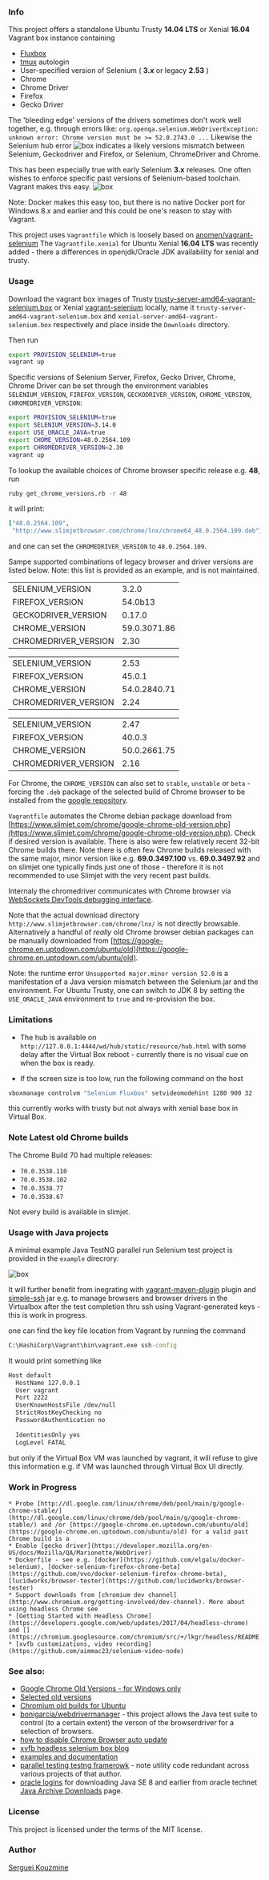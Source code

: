 ### Info

This project offers a standalone Ubuntu Trusty __14.04__ __LTS__ or Xenial __16.04__ Vagrant box instance
containing

 * [Fluxbox](https://wiki.debian.org/FluxBox)
 * [tmux](https://github.com/tmux/tmux) autologin
 * User-specified version of Selenium ( __3.x__ or legacy __2.53__ )
 * Chrome
 * Chrome Driver
 * Firefox
 * Gecko Driver

The 'bleeding edge' versions of the drivers sometimes don't work well together, e.g. through errors like:
`org.openqa.selenium.WebDriverException: unknown error: Chrome version must be >= 52.0.2743.0 ...`
Likewise the Selenium hub error
![box](https://github.com/sergueik/selenium-fluxbox/blob/master/screenshots/session_error.png)
indicates a likely versions mismatch between Selenium, Geckodriver and Firefox, or Selenium, ChromeDriver and Chrome.

This has been especially true with early Selenium __3.x__ releases.
One often wishes to enforce specific past versions of Selenium-based toolchain.
Vagrant makes this easy.
![box](https://github.com/sergueik/selenium-fluxbox/blob/master/screenshots/box.png)

Note: Docker makes this easy too, but there is no native Docker port for Windows 8.x and earlier and
this could be one's reason to stay with Vagrant.

This project uses `Vagrantfile` which is loosely based on [anomen/vagrant-selenium](https://github.com/Anomen/vagrant-selenium/blob/master/script.sh)
The `Vagrantfile.xenial` for Ubuntu Xenial __16.04__ __LTS__
was recently added - there a differences in openjdk/Oracle JDK availability for xenial and trusty.

### Usage

Download the vagrant box images of
Trusty [trusty-server-amd64-vagrant-selenium.box](https://atlas.hashicorp.com/ubuntu/boxes/trusty64)
 or Xenial [vagrant-selenium](https://app.vagrantup.com/Th33x1l3/boxes/vagrant-selenium/versions/0.2.1/providers/virtualbox.box)
locally, name it `trusty-server-amd64-vagrant-selenium.box` and
`xenial-server-amd64-vagrant-selenium.box` respectively and place inside the `Downloads` directory.

Then run
```bash
export PROVISION_SELENIUM=true
vagrant up
```
Specific versions of Selenium Server, Firefox, Gecko Driver, Chrome, Chrome Driver can be set through the environment variables
`SELENIUM_VERSION`, `FIREFOX_VERSION`, `GECKODRIVER_VERSION`, `CHROME_VERSION`, `CHROMEDRIVER_VERSION`:
```bash
export PROVISION_SELENIUM=true
export SELENIUM_VERSION=3.14.0
export USE_ORACLE_JAVA=true
export CHOME_VERSION=48.0.2564.109
export CHROMEDRIVER_VERSION=2.30
vagrant up
```

To lookup the available choices of Chrome browser specific release e.g. __48__, run
```sh
ruby get_chrome_versions.rb -r 48
```
it will print:
```Ruby
["48.0.2564.109",
 "http://www.slimjetbrowser.com/chrome/lnx/chrome64_48.0.2564.109.deb"]
```
and one can set the `CHROMEDRIVER_VERSION` to `48.0.2564.109`.

Sampe supported combinations of legacy browser and driver versions are listed below.
Note: this list is provided as an example, and is not maintained.

|                      |              |
|----------------------|--------------|
| SELENIUM_VERSION     | 3.2.0        |
| FIREFOX_VERSION      | 54.0b13      |
| GECKODRIVER_VERSION  | 0.17.0       |
| CHROME_VERSION       | 59.0.3071.86 |
| CHROMEDRIVER_VERSION | 2.30         |

|                      |              |
|----------------------|--------------|
| SELENIUM_VERSION     | 2.53         |
| FIREFOX_VERSION      | 45.0.1       |
| CHROME_VERSION       | 54.0.2840.71 |
| CHROMEDRIVER_VERSION | 2.24         |

|                      |              |
|----------------------|--------------|
| SELENIUM_VERSION     | 2.47         |
| FIREFOX_VERSION      | 40.0.3       |
| CHROME_VERSION       | 50.0.2661.75 |
| CHROMEDRIVER_VERSION | 2.16         |

For Chrome, the `CHROME_VERSION` can also set to `stable`, `unstable` or `beta` - forcing the `.deb` package of
the selected build of Chrome browser to be installed from the
[google repository](https://www.google.com/linuxrepositories/).

`Vagrantfile` automates the Chrome debian package download from
[https://www.slimjet.com/chrome/google-chrome-old-version.php](https://www.slimjet.com/chrome/google-chrome-old-version.php).
Check if desired version is available. There is also were few relatively recent 32-bit Chrome builds there.
Note there is often few Chrome builds released with the same major, minor version like e.g. __69.0.3497.100__ vs. __69.0.3497.92__ and on
slimjet one typically finds just one of those - therefore it is not recommended to use Slimjet with the very recent past builds.

Internaly the chromedriver communicates with Chrome browser via [WebSockets DevTools debugging interface](https://stackoverflow.com/questions/44244505/how-chromedriver-is-communicating-internally-with-the-browser?utm_medium=organic&utm_source=google_rich_qa&utm_campaign=google_rich_qa).

Note that the actual download directory `http://www.slimjetbrowser.com/chrome/lnx/` is not directly browsable.
Alternatively a handful of *really* old Chrome browser debian packages can be  manually downloaded from [https://google-chrome.en.uptodown.com/ubuntu/old](https://google-chrome.en.uptodown.com/ubuntu/old).

Note: the runtime error `Unsupported major.minor version 52.0` is a manifestation of a Java version mismatch between the Selenium.jar and the environment.
For Ubuntu Trusty, one can switch to JDK 8 by setting the `USE_ORACLE_JAVA` environment to `true` and re-provision the box.

### Limitations
  * The hub is available on `http://127.0.0.1:4444/wd/hub/static/resource/hub.html` with some delay after the Virtual Box reboot - currently there is no visual cue on when the box is ready.

  * If the screen size is too low, run the following command on the host
```bash
vboxmanage controlvm "Selenium Fluxbox" setvideomodehint 1280 900 32
```
this currently works with trusty but not always with xenial base box in Virtual Box.

### Note Latest old Chrome builds

The Chrome Build 70 had multiple releases:
  - `70.0.3538.110`
  - `70.0.3538.102`
  - `70.0.3538.77`
  - `70.0.3538.67`

Not every build is available in slimjet.

###  Usage with Java projects
A minimal example Java TestNG parallel run Selenium test project is provided in the `example` direcrory:

![box](https://github.com/sergueik/selenium-fluxbox/blob/master/screenshots/parallel-run-capture.png)

It will further benefit from inegrating with [vagrant-maven-plugin](https://github.com/nicoulaj/vagrant-maven-plugin)
plugin and [simple-ssh](https://github.com/RationaleEmotions/SimpleSSH) jar e.g. to manage browsers and browser
drivers in the Virtualbox after the test completion
thru ssh using Vagrant-generated keys - this is work in progress.

one can find the key file location from Vagrant by running the command

```cmd
C:\HashiCorp\Vagrant\bin\vagrant.exe ssh-config
```
It would print something like
```sh
Host default
  HostName 127.0.0.1
  User vagrant
  Port 2222
  UserKnownHostsFile /dev/null
  StrictHostKeyChecking no
  PasswordAuthentication no
	
  IdentitiesOnly yes
  LogLevel FATAL	
```
but only if the Virtual Box VM was launched by vagrant, it will refuse to give this information e.g.
if VM was launched through Virtual Box UI directly.


### Work in Progress

    * Probe [http://dl.google.com/linux/chrome/deb/pool/main/g/google-chrome-stable/](http://dl.google.com/linux/chrome/deb/pool/main/g/google-chrome-stable/) and /or [https://google-chrome.en.uptodown.com/ubuntu/old](https://google-chrome.en.uptodown.com/ubuntu/old) for a valid past Chrome build is a
    * Enable [gecko driver](https://developer.mozilla.org/en-US/docs/Mozilla/QA/Marionette/WebDriver)
    * Dockerfile - see e.g. [docker](https://github.com/elgalu/docker-selenium), [docker-selenium-firefox-chrome-beta](https://github.com/vvo/docker-selenium-firefox-chrome-beta), [lucidworks/browser-tester](https://github.com/lucidworks/browser-tester)
    * Support downloads from [chromium dev channel](http://www.chromium.org/getting-involved/dev-channel). More about using headless Chrome see
    * [Getting Started with Headless Chrome](https://developers.google.com/web/updates/2017/04/headless-chrome) and [](https://chromium.googlesource.com/chromium/src/+/lkgr/headless/README.md).
    * [xvfb customizations, video recording](https://github.com/aimmac23/selenium-video-node)

### See also:

 * [Google Chrome Old Versions - for Windows only](https://google_chrome.en.downloadastro.com/old_versions/)
 * [Selected old versions](https://google-chrome.en.uptodown.com/ubuntu/old)
 * [Chromium old builds for Ubuntu](https://www.ubuntuupdates.org/pm/google-chrome-stable)
 * [bonigarcia/webdrivermanager](https://github.com/bonigarcia/webdrivermanager) - this project allows the Java test suite to control (to a certain extent) the verson of the browserdriver for a selection of browsers.
 * [how to disable Chrome Browser auto update](https://stackoverflow.com/questions/18483087/how-to-disable-google-chrome-auto-update)
 * [xvfb headless selenium box blog](https://altarmoss.wordpress.com/2017/05/22/how-to-create-a-headless-selenium-server-vagrant-box/)
 * [examples and documentation](https://www.codota.com/code/java/classes/de.saumya.mojo.ruby.script.ScriptFactory)
 * [parallel testing testng framerowk](https://github.com/CybertekSchool/parallel-multi-browser-testng-framework) - note utility code redundant across various projects of that author.
 * [oracle logins](http://bugmenot.com/view/oracle.com) for downloading Java SE 8 and earlier from oracle technet [Java Archive Downloads](https://www.oracle.com/technetwork/java/javase/downloads/java-archive-javase8-2177648.html) page.

### License
This project is licensed under the terms of the MIT license.

### Author
[Serguei Kouzmine](kouzmine_serguei@yahoo.com)
